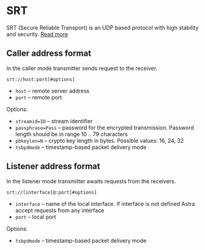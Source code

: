 # SRT

SRT (Secure Reliable Transport) is an UDP based protocol with high stability and security.
[Read more](/en/codex/#/protocols/srt)

## Caller address format

In the caller mode transmitter sends request to the receiver.

```
srt://host:port[#options]
```

- `host` – remote server address
- `port` – remote port

Options:

- `streamid=ID` – stream identifier
- `passphrase=Pass` – password for the encrypted transmission. Password length should be in range 10 .. 79 characters
- `pbkeylen=N` – crypto key length in bytes. Possible values: 16, 24, 32
- `tsbpdmode` – timestamp-based packet delivery mode

## Listener address format

In the listener mode transmitter awaits requests from the receivers.

```
srt://[interface]@:port[#options]
```

- `interface` – name of the local interface. If interface is not defined Astra accept requests from any interface
- `port` – local port

Options:

- `tsbpdmode` – timestamp-based packet delivery mode

